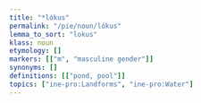 ```yaml
---
title: "*lókus"
permalink: "/pie/noun/lókus"
lemma_to_sort: "lokus"
klass: noun
etymology: []
markers: [["m", "masculine gender"]]
synonyms: []
definitions: [["pond, pool"]]
topics: ["ine-pro:Landforms", "ine-pro:Water"]
---
```

